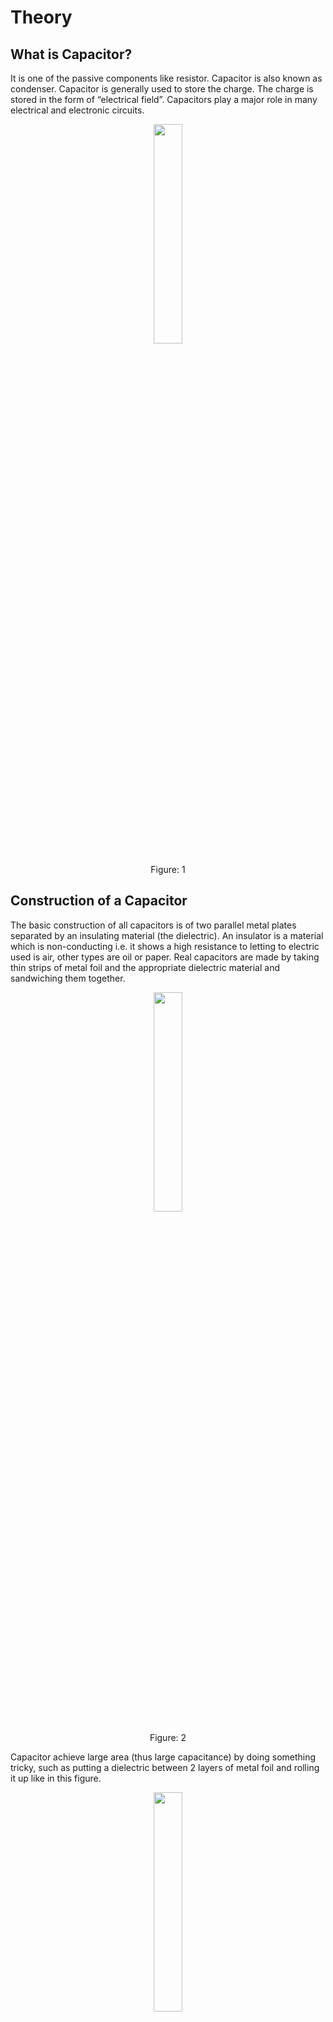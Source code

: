 # Theory

## What is Capacitor?
It is one of the passive components like resistor. Capacitor is also known as condenser. Capacitor is generally used to store the charge. The charge is stored in the form of “electrical field”. Capacitors play a major role in many electrical and electronic circuits.

<div align="center">
<img src="images/i1.png" width="30%">
<p>Figure: 1 </p>
</div>

## Construction of a Capacitor

The basic construction of all capacitors is of two parallel metal plates separated by an insulating material (the dielectric). An insulator is a material which is non-conducting i.e. it shows a high resistance to letting to electric used is air, other types are oil or paper. Real capacitors are made by taking thin strips of metal foil and the appropriate dielectric material and sandwiching them together.
<div align="center">
<img src="images/i2.png" width="30%">
<p>Figure: 2 </p>
</div>

Capacitor achieve large area (thus large capacitance) by doing something tricky, such as putting a dielectric between 2 layers of metal foil and rolling it up like in this figure.

<div align="center">
<img src="images/i3.png" width="30%">
<p>Figure: 3 </p>
</div>

### Capacitance

A capacitor is so called because it has the capacity to store charge- just like a beaker storing a liquid. Capacitors are marked with a value which indicates their capacitance – their ability to store charge . Capacitance can be thought of as the “electrical capacity” of that body. It is measured in Farads.

<div align="center">
<img src="images/i4.png" width="30%">
<p>Figure: 4 </p>
</div>

### Note- Maximum Working Voltage

If the voltage across a capacitor is too high, the insulator between the plates fails to insulate and charge passes from one plate to the other . Capacitor are usually marked with the maximum working voltage to help the user avoid situation .
A good rule of thumb is to never place a voltage across the capacitor which exceeds about two thirds of this value, especially for alternating current circuits.

### Mathematical Notation

- A static description of the way a capacitor behaves would be to say Q=C×V , where Q is the total charge, C is a measure of how big the capacitor is and V is the voltage across it.
- A dynamic description ,ie one that changes with time would be to say $$I=C×\frac{dV}{dt}$$ . This is just the time derivative of the static description .C is constant wrt time, I is the rate at which charge flows . This essentially says – the bigger the current , the faster the capacitor’s voltage changes.

## Classification of Capacitors
UN-POLARIZED | POLARIZED 
:--|:--|
Ceramic | Electrolytic |
Multiayer | Tantalum |
Polystyrene Film | Super |
Polyster Film | They have positive and negative electrode |
Polypropylene |  | 
Mica | |
They don't have positive and negative electrode | |

### Ceramic Capacitors

<div align="center">
<img src="images/capa3.png" width="30%">
<p>Figure: 5 </p>
</div>



Ceramic capacitors are the most used capacitors in the electronics industry. Ceramic capacitors are fixed capacitance type capacitors and they are usually very small (in terms of both physical dimensions and capacitance). The capacitance of ceramic capacitors is usually in the range of picofarads to few micro farads (less than 10µF). They are non-polarised type capacitors and hence can be used in both DC as well as AC circuits.


### Electrolytic Capacitor
<div align="center">
<img src="images/i15.png" width="30%">
<p>Figure: 6 </p>
</div>
Electrolytic capacitors are polarized and they must be connected the correct way round , atleast one of their leads will be marked + or – . It is very easy to find the values of electrolytic capacitors because they are clearly printed with their capacitance and voltage rating.



### Tantalum Capacitor



<div align="center">
<img src="images/i16.png" width="30%">
<p>Figure: 7 </p>
</div>
Tantalum bead capacitors are polarized and have low voltage ratings like electrolytic capacitors . Usually , the “+” symbol is used to show the positive component lead . Modern tantalum bead capacitors are printed with their capacitance voltage and polarity in full. However older ones use a color – code systems which has two stripes (for the two digits ) and a spot of color for the number of zeros to give the value in uF.

### Un-polarized Capacitors- small values(upto 1uF)



<div align="center">
<img src="images/i17.png" width="30%">
<p>Figure: 8 </p>
</div>
The value printed but without a multiplier, so you need to use experience to work out what the multiplier should be! For example 0.1 means 0.1 pF. Sometimes the multiplier is used in place of the decimal point: For example: 4n7 means 4.7nF.


## Un-polarized Capacitors — Capacitor Number Code

<div align="center">
<img src="images/i18.png" width="30%">
<p>Figure: 9 </p>
</div>
A number code is often used on small capacitors where printing is difficult: The 1st number is the 1st digit, the 2nd number is the 2nd digit, the 3rd number is the number of zeros to give the capacitance in pF. Ignore any letters - they just indicate tolerance and voltage rating. For example: 102 means 1000pF (not 102pF!) For example: 472J means 4700pF (J means 5% tolerance).

### Un-polarized Capacitors — Capacitor Color Code

<div align="center">
<img src="images/i19.png" width="30%">
<p>Figure: 10 </p>
</div>

### Capacitors in series

Capacitors in series means two or more capacitors connected in a single line. Positive plate of the one capacitor is connected to the negative plate of the next capacitor.

<div align="center">
<img src="images/capa1.png" width="30%">
<p>Figure: 11 </p>
</div>

$$Q_T= Q_1=Q_2=.... =Q$$

$$I_C = I1=I2=...=I$$

where,
$$Q_T$$ is the total charge,
$$I_C$$ is the capacitive current

When the capacitors are connected in series Charge and current is same on all the capacitors.

For series capacitors same quantity of electrons will flow through each capacitor because the charge on each plate is coming from the adjacent plate. So, coulomb charge is same. As current is nothing but flow of electrons, current is also same.

Equivalent Capacitance for two capacitors in series,
$$\frac{1}{C_eq}=\frac{1}{C_1}+\frac{1}{C_2}$$
 
$$\frac{1}{C_eq}=\frac{C_1C_2}{C_1+C_2}$$


### Capacitors in parallel

When the capacitors are connected in parallel the total capacitance value is increased. There are some applications where higher capacitance values are required.
<div align="center">
<img src="images/capa2.png" width="30%">
<p>Figure: 12 </p>
</div>


All the capacitors which are connected in parallel have the same voltage and is equal to the VT applied between the input and output terminals of the circuit.

$$V_T=V_1=V_2$


Equivalent Capacitance for two capacitors in parallel,
$$C_eq=C_1+C_2$$

### Function of Capacitance

Consider a circuit set up like the one at the side. What will happen when the switch is closed?
The ammeter will

- How a steady reading
- Show a reading of ’0’
- Flick back and forth
- Flick on one side and come back to ‘0’

<div align="center">
<img src="images/i5.png" width="30%">
<p>Figure: 13 </p>
</div>

Now let’s place large metal plate at each of the connectors a few millimetres apart.
What will happen when the switch is closed?
The Ammeter will
- Show a steady reading
- Show a reading of ‘0’
- Flick back and forth
- Flick on one sid and come back to ‘0’

<div align="center">
<img src="images/i6.png" width="30%">
<p>Figure: 14 </p>
</div>
Let us extend this by placing a galvanometer on both sides of the capacitor and using a two-way switch .
What will happen when the switch is connected to ‘P’?
For both of the Ammeters

- Neither moves
- Both flick briefly to left
- Both flick briefly to right
- They flick in opposite dirs
<div align="center">
<img src="images/i7.png" width="30%">
<p>Figure: 15 </p>
</div>

After moving to ‘P’ now the switch is moved to ‘O’.
What will happen?
For both of the Ammeters
- Neither moves
- Both flick briefly to left
- Both flick briefly to right
- They flick in opposite dirs

<div align="center">
<img src="images/i8.png" width="30%">
<p>Figure: 16 </p>
</div>
Instead of moving to ’P’ the first time ,if the switch is first moved to ‘O’ .
what will happen?
For both of the Ammeters
- Neither moves
- Both flick briefly to left
- Both flick briefly to right
- They flick in opposite dirs
<div align="center">
<img src="images/i9.png" width="30%">
<p>Figure: 17 </p>
</div>

The behaviour of the ammeter needles in the previous experiment suggests that a current flow firstly one way ,then the other as the switch is moved from P to O. So, this suggests
- Equal amounts of charge flows off one plate and onto the other
- More charge flows off plate A than plate B
- More charge flows off plate B than plate A
- No charge flows at all
<div align="center">
<img src="images/i10.png" width="30%">
<p>Figure: 18 </p>
</div>

### Charging and Discharging

We say that the capacitor is charged up when connected to P and discharged when moved to .

### Charging

The plate on the capacitor that attaches to the negative terminal of the battery accepts electrons that the battery is producing .The plate on the capacitor that attaches to the positive terminal of the battery loses electrons to the battery. Once it’s charged , the capacitor has the sam voltage as the battery.
<div align="center">
<img src="images/i11.png" width="30%">
<p>Figure: 19 </p>
</div>
### Charging - Question

Here you have a battery ,light bulb and a capacitor .If they are connected – what will happen to the bulb?
<div align="center">
<img src="images/i12.png" width="30%">
<p>Figure: 20 </p>
</div>

- It will never glow
- It will glow as long as the battery is connected
- It will first glow and then keep dimming and finally turn off

### Discharging

<div align="center">
<img src="images/i13.png" width="30%">
<p>Figure: 21 </p>
</div>

If you then remove the battery and replace it with a wire , current will flow from one plate of the capacitor to the other. The bulb will light initially and then dim as the capacitor discharges , until it is completely out.

A color code was used on polyester capacitors for many years. It is now obsolete, but of course there are many still around. The colors should be read like the resistor code, the top three color bands giving the value in pF. Ignore the 4th band (tolerance) and 5th band (voltage rating). .For example: brown, black, orange means 10000pF. Note that there are no gaps between the color bands, so 2 identical bands actually appear as a wide band. For example: wide red, yellow means 220nF.

<script id="MathJax-script" async src="https://cdn.jsdelivr.net/npm/mathjax@3/es5/tex-mml-chtml.js"></script>